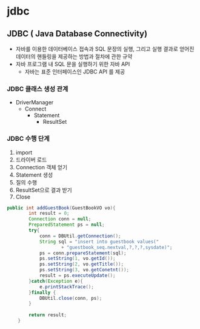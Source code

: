# jdbc

## JDBC \( Java Database Connectivity\)

* 자바를 이용한 데이터베이스 접속과 SQL 문장의 실행, 그리고 실행 결과로 얻어진 데이터의 핸들링을 제공하는 방법과 절차에 관한 규약
* 자바 프로그램 내 SQL 문을 실행하기 위한 자바 API
  * 자바는 표준 인터페이스인 JDBC API 를 제공

### JDBC 클래스 생성 관계

* DriverManager
  * Connect
    * Statement
      * ResultSet

### JDBC 수행 단계

1. import
2. 드라이버 로드
3. Connection 객체 얻기
4. Statement 생성
5. 질의 수행
6. ResultSet으로 결과 받기
7. Close

```java
public int addGuestBook(GuestBookVO vo){
		int result = 0;
		Connection conn = null;
		PreparedStatement ps = null;
		try{
			conn = DBUtil.getConnection();
			String sql = "insert into guestbook values("
					+ "guestbook_seq.nextval,?,?,?,sysdate)";
			ps = conn.prepareStatement(sql);
			ps.setString(1, vo.getId());
			ps.setString(2, vo.getTitle());
			ps.setString(3, vo.getConetnt());
			result = ps.executeUpdate();
		}catch(Exception e){
			e.printStackTrace();
		}finally {
			DBUtil.close(conn, ps);
		}
		
		return result;
	}
```

